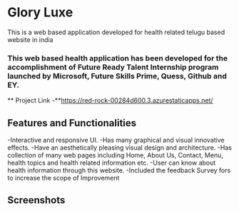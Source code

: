 # Glory Luxe




This is a web based application developed for health related telugu based website in india


### This web based health application has been developed for the accomplishment of Future Ready Talent Internship program launched by Microsoft, Future Skills Prime, Quess, Github and EY.


** Project Link -**https://red-rock-00284d600.3.azurestaticapps.net/


## Features and Functionalities

-Interactive and responsive UI.
-Has many graphical and visual innovative effects.
-Have an aesthetically pleasing visual design and architecture.
-Has collection of many web pages including Home, About Us, Contact, Menu, health topics and health related information etc.
-User can know about health information through this website.
-Included the feedback Survey fors to increase the scope of Improvement

## Screenshots

